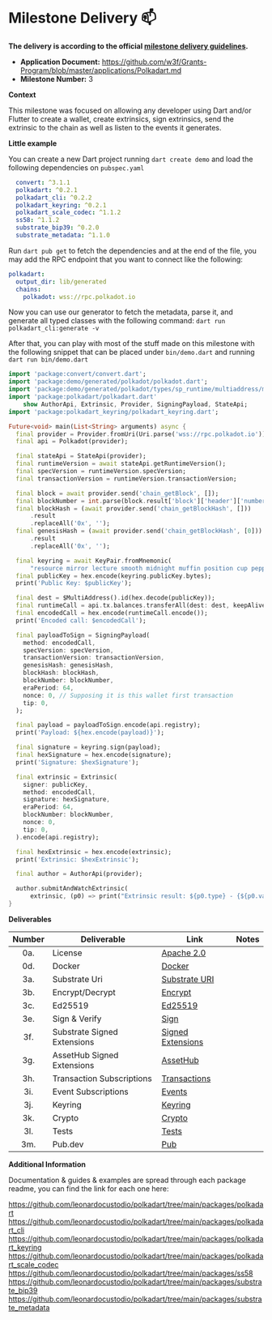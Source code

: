 # Milestone Delivery :mailbox:

**The delivery is according to the official [milestone delivery guidelines](https://github.com/w3f/Grants-Program/blob/master/docs/Support%20Docs/milestone-deliverables-guidelines.md).**  

* **Application Document:** https://github.com/w3f/Grants-Program/blob/master/applications/Polkadart.md
* **Milestone Number:** 3
 
**Context**

This milestone was focused on allowing any developer using Dart and/or Flutter to create a wallet, create extrinsics, sign extrinsics, send the extrinsic to the chain as well as listen to the events it generates.

**Little example**

You can create a new Dart project running `dart create demo` and load the following dependencies on `pubspec.yaml`
```yaml
  convert: ^3.1.1
  polkadart: ^0.2.1
  polkadart_cli: ^0.2.2
  polkadart_keyring: ^0.2.1
  polkadart_scale_codec: ^1.1.2
  ss58: ^1.1.2
  substrate_bip39: ^0.2.0
  substrate_metadata: ^1.1.0
```

Run `dart pub get` to fetch the dependencies and at the end of the file, you may add the RPC endpoint that you want to connect like the following:
```yaml
polkadart:
  output_dir: lib/generated
  chains:
    polkadot: wss://rpc.polkadot.io
```

Now you can use our generator to fetch the metadata, parse it, and generate all typed classes with the following command:
`dart run polkadart_cli:generate -v`

After that, you can play with most of the stuff made on this milestone with the following snippet that can be placed under `bin/demo.dart` and running `dart run bin/demo.dart`
```dart
import 'package:convert/convert.dart';
import 'package:demo/generated/polkadot/polkadot.dart';
import 'package:demo/generated/polkadot/types/sp_runtime/multiaddress/multi_address.dart';
import 'package:polkadart/polkadart.dart'
    show AuthorApi, Extrinsic, Provider, SigningPayload, StateApi;
import 'package:polkadart_keyring/polkadart_keyring.dart';

Future<void> main(List<String> arguments) async {
  final provider = Provider.fromUri(Uri.parse('wss://rpc.polkadot.io'));
  final api = Polkadot(provider);

  final stateApi = StateApi(provider);
  final runtimeVersion = await stateApi.getRuntimeVersion();
  final specVersion = runtimeVersion.specVersion;
  final transactionVersion = runtimeVersion.transactionVersion;

  final block = await provider.send('chain_getBlock', []);
  final blockNumber = int.parse(block.result['block']['header']['number']);
  final blockHash = (await provider.send('chain_getBlockHash', []))
      .result
      .replaceAll('0x', '');
  final genesisHash = (await provider.send('chain_getBlockHash', [0]))
      .result
      .replaceAll('0x', '');

  final keyring = await KeyPair.fromMnemonic(
      "resource mirror lecture smooth midnight muffin position cup pepper fruit vanish also//0"); // This is a random key
  final publicKey = hex.encode(keyring.publicKey.bytes);
  print('Public Key: $publicKey');

  final dest = $MultiAddress().id(hex.decode(publicKey));
  final runtimeCall = api.tx.balances.transferAll(dest: dest, keepAlive: true);
  final encodedCall = hex.encode(runtimeCall.encode());
  print('Encoded call: $encodedCall');

  final payloadToSign = SigningPayload(
    method: encodedCall,
    specVersion: specVersion,
    transactionVersion: transactionVersion,
    genesisHash: genesisHash,
    blockHash: blockHash,
    blockNumber: blockNumber,
    eraPeriod: 64,
    nonce: 0, // Supposing it is this wallet first transaction
    tip: 0,
  );

  final payload = payloadToSign.encode(api.registry);
  print('Payload: ${hex.encode(payload)}');

  final signature = keyring.sign(payload);
  final hexSignature = hex.encode(signature);
  print('Signature: $hexSignature');

  final extrinsic = Extrinsic(
    signer: publicKey,
    method: encodedCall,
    signature: hexSignature,
    eraPeriod: 64,
    blockNumber: blockNumber,
    nonce: 0,
    tip: 0,
  ).encode(api.registry);

  final hexExtrinsic = hex.encode(extrinsic);
  print('Extrinsic: $hexExtrinsic');

  final author = AuthorApi(provider);

  author.submitAndWatchExtrinsic(
      extrinsic, (p0) => print("Extrinsic result: ${p0.type} - {${p0.value}}"));
}
```


**Deliverables**

|Number|Deliverable|Link|Notes|
|:---: |  ---      | -- |---  |
| 0a.  | License          | [Apache 2.0](https://github.com/leonardocustodio/polkadart/blob/main/packages/polkadart_keyring/LICENSE) |   |
| 0d.  | Docker           | [Docker](https://github.com/leonardocustodio/polkadart/blob/main/docker-compose.yml) |  |
| 3a.  | Substrate Uri    | [Substrate URI](https://github.com/leonardocustodio/polkadart/blob/57aee026a5356461a4fbb4cb701c72ad032223b8/packages/substrate_bip39/lib/crypto_scheme.dart#L109-L143)  |  |
| 3b.  | Encrypt/Decrypt  | [Encrypt](https://github.com/leonardocustodio/polkadart/blob/57aee026a5356461a4fbb4cb701c72ad032223b8/packages/substrate_bip39/lib/crypto_scheme.dart#L60-L77)  |  |
| 3c.  | Ed25519          | [Ed25519](https://github.com/leonardocustodio/polkadart/tree/main/packages/substrate_bip39)  |   |
| 3e.  | Sign & Verify    | [Sign](https://github.com/leonardocustodio/polkadart/blob/57aee026a5356461a4fbb4cb701c72ad032223b8/packages/polkadart_keyring/lib/src/keypair.dart#L54-L76) |  |
| 3f.  | Substrate Signed Extensions | [Signed Extensions](https://github.com/leonardocustodio/polkadart/blob/main/packages/polkadart/lib/extrinsic/signed_extensions/substrate.dart) |  |
| 3g.  | AssetHub Signed Extensions | [AssetHub](https://github.com/leonardocustodio/polkadart/blob/main/packages/polkadart/lib/extrinsic/signed_extensions/asset_hub.dart)  |  |
| 3h.  | Transaction Subscriptions     | [Transactions](https://github.com/leonardocustodio/polkadart/blob/57aee026a5356461a4fbb4cb701c72ad032223b8/packages/polkadart/lib/apis/author.dart#L25-L41) |   |
| 3i.  | Event Subscriptions           | [Events]( https://github.com/leonardocustodio/polkadart/blob/57aee026a5356461a4fbb4cb701c72ad032223b8/packages/polkadart/lib/apis/state.dart#L176-L189) |   |
| 3j.  | Keyring          | [Keyring](https://github.com/leonardocustodio/polkadart/tree/main/packages/polkadart_keyring/lib)  |   |
| 3k.  | Crypto           | [Crypto](https://github.com/leonardocustodio/polkadart/tree/main/packages/polkadart/lib/substrate) |   |
| 3l.  | Tests            | [Tests](https://github.com/leonardocustodio/polkadart/tree/main/packages/polkadart_keyring/test)  |   |
| 3m.  | Pub.dev          | [Pub](https://pub.dev/publishers/polkadart.dev/packages)  |   |

**Additional Information**

Documentation & guides & examples are spread through each package readme, you can find the link for each one here:

https://github.com/leonardocustodio/polkadart/tree/main/packages/polkadart
https://github.com/leonardocustodio/polkadart/tree/main/packages/polkadart_cli
https://github.com/leonardocustodio/polkadart/tree/main/packages/polkadart_keyring
https://github.com/leonardocustodio/polkadart/tree/main/packages/polkadart_scale_codec
https://github.com/leonardocustodio/polkadart/tree/main/packages/ss58
https://github.com/leonardocustodio/polkadart/tree/main/packages/substrate_bip39
https://github.com/leonardocustodio/polkadart/tree/main/packages/substrate_metadata
